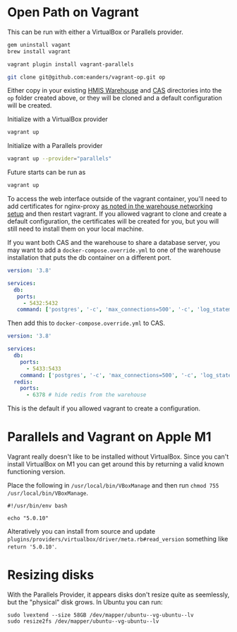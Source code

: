 # Open Path on Vagrant
This can be run with either a VirtualBox or Parallels provider.

```bash
gem uninstall vagant
brew install vagrant

vagrant plugin install vagrant-parallels

git clone git@github.com:eanders/vagrant-op.git op
```
Either copy in your existing [HMIS Warehouse](http://github.com/greenriver/hmis-warehouse) and [CAS](http://github.com/greenriver/boston-cas) directories into the `op` folder created above, or they will be cloned and a default configuration will be created.

Initialize with a VirtualBox provider
```bash
vagrant up
```

Initialize with a Parallels provider
```bash
vagrant up --provider="parallels"
```

Future starts can be run as
```bash
vagrant up
```

To access the web interface outside of the vagrant container, you'll need to add certificates for nginx-proxy [as noted in the warehouse networking setup](https://github.com/greenriver/hmis-warehouse/blob/production/docs/developer-networking.md#certificate) and then restart vagrant. If you allowed vagrant to clone
and create a default configuration, the certificates will be created for you,
but you will still need to install them on your local machine.


If you want both CAS and the warehouse to share a database server, you may want to add a `docker-compose.override.yml` to one of the warehouse installation that puts the db container on a different port.
```yaml
version: '3.8'

services:
  db:
   ports:
     - 5432:5432
   command: ['postgres', '-c', 'max_connections=500', '-c', 'log_statement=all', '-c', 'port=5432']
```

Then add this to `docker-compose.override.yml` to CAS.
```yaml
version: '3.8'

services:
  db:
    ports:
      - 5433:5433
    command: ['postgres', '-c', 'max_connections=500', '-c', 'log_statement=all', '-c', 'port=5433']
  redis:
    ports:
      - 6378 # hide redis from the warehouse
```

This is the default if you allowed vagrant to create a configuration.

# Parallels and Vagrant on Apple M1
Vagrant really doesn't like to be installed without VirtualBox. Since you can't install VirtualBox on M1 you can get around this by returning a valid known functioning version.

Place the following in `/usr/local/bin/VBoxManage` and then run `chmod 755 /usr/local/bin/VBoxManage`.

```
#!/usr/bin/env bash

echo "5.0.10"
```

Alteratively you can install from source and update `plugins/providers/virtualbox/driver/meta.rb#read_version` something like `return '5.0.10'`.

# Resizing disks
With the Parallels Provider, it appears disks don't resize quite as seemlessly, but the "physical" disk grows.  In Ubuntu you can run:
```
sudo lvextend --size 58GB /dev/mapper/ubuntu--vg-ubuntu--lv
sudo resize2fs /dev/mapper/ubuntu--vg-ubuntu--lv
```
